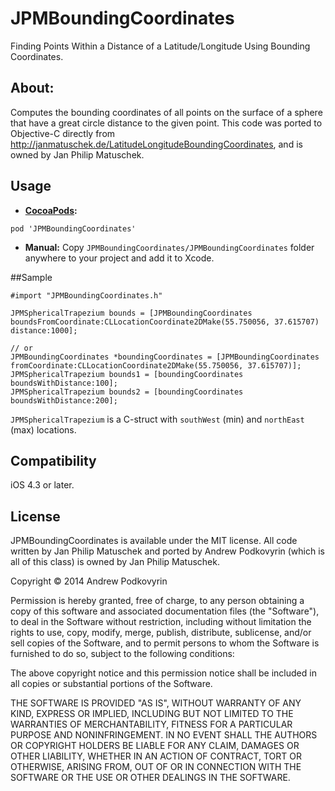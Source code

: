 JPMBoundingCoordinates
==========

Finding Points Within a Distance of a Latitude/Longitude Using Bounding Coordinates.

About:
----------

Computes the bounding coordinates of all points on the surface of a sphere that have a great circle distance to the given point.
This code was ported to Objective-C directly from http://janmatuschek.de/LatitudeLongitudeBoundingCoordinates, and is owned by Jan Philip Matuschek.


## Usage
 - **[CocoaPods](http://cocoapods.org):**
```
pod 'JPMBoundingCoordinates'
```
 - **Manual:**
Copy `JPMBoundingCoordinates/JPMBoundingCoordinates` folder anywhere to your project and add it to Xcode.


##Sample

```obj-c
#import "JPMBoundingCoordinates.h"

JPMSphericalTrapezium bounds = [JPMBoundingCoordinates boundsFromCoordinate:CLLocationCoordinate2DMake(55.750056, 37.615707) distance:1000];

// or
JPMBoundingCoordinates *boundingCoordinates = [JPMBoundingCoordinates fromCoordinate:CLLocationCoordinate2DMake(55.750056, 37.615707)];
JPMSphericalTrapezium bounds1 = [boundingCoordinates boundsWithDistance:100];
JPMSphericalTrapezium bounds2 = [boundingCoordinates boundsWithDistance:200];
```

`JPMSphericalTrapezium` is a C-struct with `southWest` (min) and `northEast` (max) locations.


## Compatibility
iOS 4.3 or later.


## License

JPMBoundingCoordinates is available under the MIT license.
All code written by Jan Philip Matuschek and ported by Andrew Podkovyrin (which is all of this class) is owned by Jan Philip Matuschek.

Copyright © 2014 Andrew Podkovyrin

Permission is hereby granted, free of charge, to any person obtaining a copy
of this software and associated documentation files (the "Software"), to deal
in the Software without restriction, including without limitation the rights
to use, copy, modify, merge, publish, distribute, sublicense, and/or sell
copies of the Software, and to permit persons to whom the Software is
furnished to do so, subject to the following conditions:

The above copyright notice and this permission notice shall be included
in all copies or substantial portions of the Software.

THE SOFTWARE IS PROVIDED "AS IS", WITHOUT WARRANTY OF ANY KIND, EXPRESS OR
IMPLIED, INCLUDING BUT NOT LIMITED TO THE WARRANTIES OF MERCHANTABILITY,
FITNESS FOR A PARTICULAR PURPOSE AND NONINFRINGEMENT. IN NO EVENT SHALL THE
AUTHORS OR COPYRIGHT HOLDERS BE LIABLE FOR ANY CLAIM, DAMAGES OR OTHER
LIABILITY, WHETHER IN AN ACTION OF CONTRACT, TORT OR OTHERWISE, ARISING FROM,
OUT OF OR IN CONNECTION WITH THE SOFTWARE OR THE USE OR OTHER DEALINGS IN
THE SOFTWARE.
